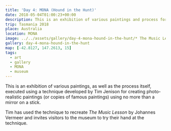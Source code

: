 ```yaml
---
title: 'Day 4: MONA (Hound in the Hunt)'
date: 2018-05-04T01:00:23+00:00
description: This is an exhibition of various paintings and process for creating photo-realistic paintings (or copies of famous paintings).
trip: Tasmania 2018
place: Australia
location: MONA
image: ../../assets/gallery/day-4-mona-hound-in-the-hunt/* The Music Lesson overview.jpeg
gallery: day-4-mona-hound-in-the-hunt
map: [-42.8127, 147.2613, 15]
tags:
  - art
  - gallery
  - MONA
  - museum
---
```


This is an exhibition of various paintings, as well as the process itself, executed using a technique developed by Tim Jenison for creating photo-realistic paintings (or copies of famous paintings) using no more than a mirror on a stick.

Tim has used the technique to recreate&nbsp;_The Music Lesson_&nbsp;by Johannes Vermeer and invites visitors to the museum to try their hand at the technique.
